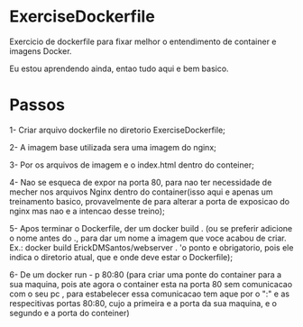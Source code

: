 # ExerciseDockerfile

Exercicio de dockerfile para fixar melhor o 
entendimento de container e imagens Docker.

<p> Eu estou aprendendo ainda, 
entao tudo aqui e bem basico.</p>

# Passos

<p> 1- Criar arquivo dockerfile no diretorio 
 ExerciseDockerfile; </p>
<p> 2- A imagem base utilizada sera
 uma imagem do nginx; </p>
<p> 3- Por os arquivos de imagem e o index.html
dentro do conteiner;</p>
<p> 4- Nao se esqueca de expor na porta 80, para nao
ter necessidade de mecher nos arquivos Nginx dentro do
container(isso aqui e apenas um treinamento basico, 
provavelmente de para alterar a porta de exposicao do 
nginx mas nao e a intencao desse treino);</p>
<p> 5- Apos terminar o Dockerfile, der um docker build .
(ou se preferir adicione o nome antes do ., para dar um
nome a imagem que voce acabou de criar. 
Ex.: docker build ErickDMSantos/webserver . 'o ponto e
obrigatorio, pois ele indica o diretorio atual, que e 
onde deve estar o Dockerfile);</p>
<p> 6- De um docker run - p 80:80 (para criar uma ponte 
do container para a sua maquina, pois ate agora o container
esta na porta 80 sem comunicacao com o seu pc , para 
estabelecer essa comunicacao tem aque por o ":" e as 
respecitivas portas 80:80, cujo a primeira e a porta da 
sua maquina, e o segundo e a porta do conteiner)</p>
